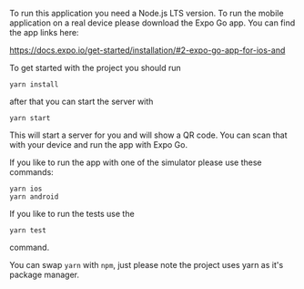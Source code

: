 To run this application you need a Node.js LTS version. To run the mobile application on a real device please download the Expo Go app. You can find the app links here: 

https://docs.expo.io/get-started/installation/#2-expo-go-app-for-ios-and

To get started with the project you should run

```yarn install```

after that you can start the server with 

```yarn start```

This will start a server for you and will show a QR code. You can scan that with your device and run the app with Expo Go.

If you like to run the app with one of the simulator please use these commands: 

```yarn ios```  
```yarn android```

If you like to run the tests use the

```yarn test``` 

command.

You can swap `yarn` with `npm`, just please note the project uses yarn as it's package manager.  